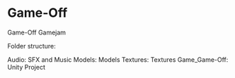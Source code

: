 # Game-Off
Game-Off Gamejam

Folder structure:

Audio: SFX and Music
Models: Models
Textures: Textures
Game_Game-Off: Unity Project